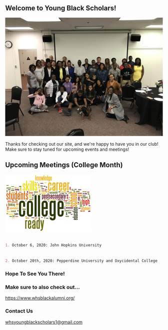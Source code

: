 ## Welcome to Young Black Scholars!  

![YBS Picture #2](YBSGroupPhoto.JPG)

Thanks for checking out our site, and we're happy to have you in our club! Make sure to stay tuned for upcoming events and meetings!  


## Upcoming Meetings (College Month)
![College Month](College.jpeg)
```markdown

1. October 6, 2020: John Hopkins University  


2. October 20th, 2020: Pepperdine University and Oxycidental College

```
### Hope To See You There!  



### Make sure to also check out...
<https://www.whsblackalumni.org/>  

### Contact Us
<whsyoungblackscholars1@gmail.com>



